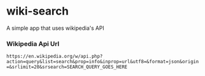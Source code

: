 # wiki-search
A simple app that uses wikipedia's API

### Wikipedia Api Url
`https://en.wikipedia.org/w/api.php?action=query&list=search&prop=info&inprop=url&utf8=&format=json&origin=&srlimit=20&srsearch=SEARCH_QUERY_GOES_HERE`